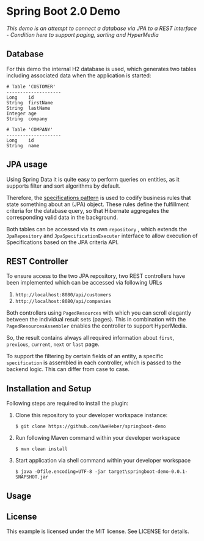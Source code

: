 # Spring Boot 2.0 Demo 
_This demo is an attempt to connect a database via JPA to a REST interface - Condition here to support paging, sorting and HyperMedia_

## Database
For this demo the internal H2 database is used, which generates two tables including associated data when the application is started:

    # Table 'CUSTOMER'
    --------------------
    Long    id 
    String  firstName
    String  lastName
    Integer age
    String  company
    
    # Table 'COMPANY'
    --------------------
    Long    id 
    String  name

## JPA usage
Using Spring Data it is quite easy to perform queries on entities, as it supports filter and sort algorithms by default.

Therefore, the [specifications pattern][1] is used to codify business rules that state something about an (JPA) object. 
These rules define the fulfillment criteria for the database query, so that Hibernate aggregates the corresponding valid data in the background.

Both tables can be accessed via its own `repository` , which extends the `JpaRepository` and `JpaSpecificationExecuter` 
interface to allow execution of Specifications based on the JPA criteria API.

## REST Controller
To ensure access to the two JPA repository, two REST controllers have been implemented which can be accessed via following URLs
1. `http://localhost:8080/api/customers`
2. `http://localhost:8080/api/companies`

Both controllers using `PagedResources` with which you can scroll elegantly between the individual result sets (pages). 
This in combination with the `PagedResourcesAssembler` enables the controller to support HyperMedia.

So, the result contains always all required information about `first`, `previous`, `current`, `next` or `last` page.

To support the filtering by certain fields of an entity, a specific `specification` is assembled in each controller, 
which is passed to the backend logic. This can differ from case to case. 

## Installation and Setup

Following steps are required to install the plugin:

1. Clone this repository to your developer workspace instance:

    `$ git clone https://github.com/UweHeber/springboot-demo`

2. Run following Maven command within your developer workspace 

    `$ mvn clean install`

3. Start application via shell command within your developer workspace 

    `$ java -Dfile.encoding=UTF-8 -jar target\springboot-demo-0.0.1-SNAPSHOT.jar`

## Usage

## License
This example is licensed under the MIT license. See LICENSE for details.


[1]: https://dzone.com/articles/java-using-specification